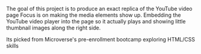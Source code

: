 The goal of this project is to produce an exact replica of the YouTube video page
Focus is on making the media elements show up. 
Embedding the YouTube video player into the page so it actually plays and showing little thumbnail images along the right side.

Its picked from Microverse's pre-enrollment bootcamp exploring HTML/CSS skills